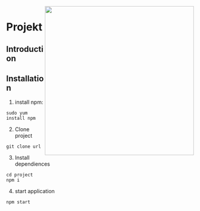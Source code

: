 <img src="http://coderslab.pl/img/coderslab-logo.png" align="right" width="400"/>

# Projekt

## Introduction

## Installation
1. install npm:
``` 
sudo yum install npm 
```

2. Clone project
``` 
git clone url
```

3. Install dependiences
``` 
cd project
npm i
```
4. start application
```
npm start
```




